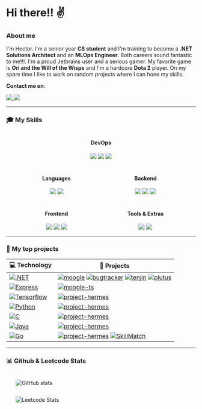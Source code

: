 # Hi there!! ✌️

### About me

I'm Hector. I'm a senior year **CS student** and I'm training to become a **.NET Solutions Architect** and an **MLOps Engineer**. Both careers sound fantastic to me!!!. I'm a proud Jetbrains user and a serious gamer. My favorite game is **Ori and the Will of the Wisps** and I'm a hardcore **Dota 2** player. On my spare time I like to work on random projects where I can hone my skills.

**Contact me on**:
<p align="start">
  <a href="https://twitter.com/MachineZealot">
    <img src="https://skillicons.dev/icons?i=twitter" />
  </a>
  <a href="https://www.linkedin.com/in/hmrguez">
    <img src="https://skillicons.dev/icons?i=linkedin" />
  </a>
</p>

---

### 🎓 My Skills

<div class="main" display="grid" grid-template-columns="1fr 1fr" style="
    display: grid;
    grid-template-columns: 1fr 1fr;
    gap: 20px;
    width: 90%;
    margin: 5px auto;
    text-align: center;
">
  <div style="grid-column: 1/-1" class="devops">
    <h4>DevOps </h4>
    <img src="https://skillicons.dev/icons?i=aws,azure"/>
    <img src="https://skillicons.dev/icons?i=docker,kubernetes"/>
    <img src="https://skillicons.dev/icons?i=bash,powershell"/>
  </div>
  <div class="lang">
    <h4>Languages</h4>
    <img src="https://skillicons.dev/icons?i=js,ts,cs"/>
    <img src="https://skillicons.dev/icons?i=py,go"/>
  </div>
  <div class="backend">
    <h4>Backend</h4>
    <img src="https://skillicons.dev/icons?i=dotnet,fastapi"/>
    <img src="https://skillicons.dev/icons?i=mongodb,postgresql,bun"/>
    <img src="https://skillicons.dev/icons?i=kafka,postman"/>
  </div>
  <div class="frontend">
    <h4>Frontend</h4>
    <img src="https://skillicons.dev/icons?i=angular,react"/>
    <img src="https://skillicons.dev/icons?i=css,html,bootstrap"/>
    <img src="https://skillicons.dev/icons?i=graphql,vite"/>
  </div>
  <div class="misc">
    <h4>Tools & Extras</h4>
    <img src="https://skillicons.dev/icons?i=git,github"/>
    <img src="https://skillicons.dev/icons?i=idea,rider,pycharm"/>
  </div>
</div>

---

### 🔮 My top projects

| 💻 **Technology** | 🚀 **Projects** |
| - | - |
| [![.NET](https://img.shields.io/static/v1?label=&message=.NET&color=purple&logo=dotnet&logoColor=white)](https://www.python.org/) | [![moogle](https://img.shields.io/static/v1?label=&message=moogle&color=000605&logo=github&logoColor=FFFFFF&labelColor=000605)](https://github.com/hmrguez/Moogle) [![bugtracker](https://img.shields.io/static/v1?label=&message=bug-tracker&color=000605&logo=github&logoColor=FFFFFF&labelColor=000605)](https://github.com/hmrguez/Khepri-Bug-Tracker) [![tenjin](https://img.shields.io/static/v1?label=&message=social-media-clone&color=000605&logo=github&logoColor=FFFFFF&labelColor=000605)](https://github.com/hmrguez/Project-Tenjin) [![plutus](https://img.shields.io/static/v1?label=&message=CI/CD-ASP.NET&color=000605&logo=github&logoColor=FFFFFF&labelColor=000605)](https://github.com/hmrguez/Project-Plutus) 
| [![Express](https://img.shields.io/static/v1?label=&message=Express&color=gray&logo=Express&logoColor=white)](https://www.python.org/) | [![moogle-ts](https://img.shields.io/static/v1?label=&message=moogle-ts&color=000605&logo=github&logoColor=FFFFFF&labelColor=000605)](https://github.com/hmrguez/Moogle-TS) 
| [![Tensorflow](https://img.shields.io/static/v1?label=&message=Tensorflow&color=orange&logo=Tensorflow&logoColor=white)](https://www.python.org/) | [![project-hermes](https://img.shields.io/static/v1?label=&message=project-hermes&color=000605&logo=github&logoColor=FFFFFF&labelColor=000605)](https://github.com/hmrguez/Project-Hermes) 
| [![Python](https://img.shields.io/static/v1?label=&message=Python&color=3776AB&logo=Python&logoColor=white)](https://www.python.org/) | [![project-hermes](https://img.shields.io/static/v1?label=&message=matcom-dashboard&color=000605&logo=github&logoColor=FFFFFF&labelColor=000605)](https://github.com/hmrguez/dashboard)
| [![C](https://img.shields.io/static/v1?label=&message=C-language&color=blue&logo=C&logoColor=white)](https://www.python.org/) | [![project-hermes](https://img.shields.io/static/v1?label=&message=unix-shell&color=000605&logo=github&logoColor=FFFFFF&labelColor=000605)](https://github.com/hmrguez/nautilus)
| [![Java](https://img.shields.io/static/v1?label=&message=Java&color=red&logo=java&logoColor=white)](https://www.python.org/) | [![project-hermes](https://img.shields.io/static/v1?label=&message=java-kafka&color=000605&logo=github&logoColor=FFFFFF&labelColor=000605)](https://github.com/hmrguez/Project-Anubis)
| [![Go](https://img.shields.io/static/v1?label=&message=Go&color=cyan&logo=Go&logoColor=white)](https://www.python.org/) | [![project-hermes](https://img.shields.io/static/v1?label=&message=moogle-go&color=000605&logo=github&logoColor=FFFFFF&labelColor=000605)](https://github.com/hmrguez/Moogle-Go) [![SkillMatch](https://img.shields.io/static/v1?label=&message=linkedin-clone&color=000605&logo=github&logoColor=FFFFFF&labelColor=000605)](https://github.com/hmrguez/Skill-Match)

---

### 📊 Github & Leetcode Stats


<div style="display: flex; flex-direction: column; width: 90%; margin: 20px auto">

![GitHub stats](https://github-readme-stats.vercel.app/api?username=hmrguez&theme=dark&show_icons=true&hide_border=true&bg_color=101010)

![Leetcode Stats](https://leetcard.jacoblin.cool/zealot-algo?border=0&theme=dark)
</div>


